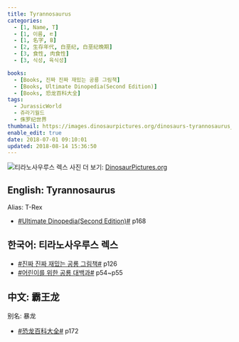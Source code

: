 ```yaml
---
title: Tyrannosaurus
categories:
  - [1, Name, T]
  - [1, 이름, ㅌ]
  - [1, 名字, B]
  - [2, 生存年代, 白垩纪, 白垩纪晚期]
  - [3, 食性, 肉食性]
  - [3, 식성, 육식성]

books:
  - [Books, 진짜 진짜 재밌는 공룡 그림책]
  - [Books, Ultimate Dinopedia(Second Edition)]
  - [Books, 恐龙百科大全]
tags:
  - JurassicWorld
  - 쥬라기월드
  - 侏罗纪世界
thumbnail: https://images.dinosaurpictures.org/dinosaurs-tyrannosaurus_00399363_347a.jpg
enable_edit: true
date: 2018-07-01 09:10:01
updated: 2018-08-14 15:36:50
---
```


![티라노사우루스 렉스](https://images.dinosaurpictures.org/dinosaurs-tyrannosaurus_00399363_347a.jpg)
사진 더 보기: [DinosaurPictures.org](https://dinosaurpictures.org/Tyrannosaurus-pictures)

## English: Tyrannosaurus
Alias: T-Rex

- [#Ultimate Dinopedia(Second Edition)#](/books/p/86d06d1161eb1684c26079a0348b5931/) p168

## 한국어: 티라노사우루스 렉스

- [#진짜 진짜 재밌는 공룡 그림책#](/books/p/3289261dc4d846b8a02798617a63ad75/) p126
- [#어린이를 위한 공룡 대백과#](/books/p/f60f989c24559d39cb141e73aa0754c0/) p54~p55

## 中文: 霸王龙
别名: 暴龙

- [#恐龙百科大全#](/books/p/6cd4e752e2119c63c607be6bb97d17aa/) p172
